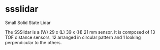# ssslidar
Small Solid State Lidar


The SSSlidar is a (W) 29 x (L) 39 x (H) 21 mm sensor. It is composed of 13 TOF distance sensors, 12 arranged in circular pattern and 1 looking perpendicular to the others.
